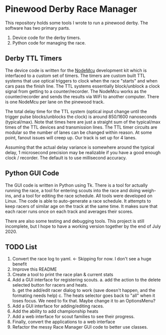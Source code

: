 # Pinewood Derby Race Manager

This repository holds some tools I wrote to run a pinewood derby. The software has two primary parts. 

1. Device code for the derby timers.
2. Python code for managing the race.

## Derby TTL Timers

The device code is written for the [NodeMcu](https://www.nodemcu.com/index_en.html) development kit which is interfaced to a custom set of timers. The timers are custom built TTL systems that use optical triggers to clock when the race "starts" and when cars pass the finish line. The TTL systems essentially block/unblock a clock signal from getting to a counter/recorder. The NodeMcu works as the counter/recorder and sends the results via WiFi to another computer. There is one NodeMcu per lane on the pinewood track.

The total delay time for the TTL system (optical input change until the trigger pulse blocks/unblocks the clock) is around 850/1600 nanoseconds (typical/max). Note that times here are just a straight sum of the typical/max times of the TTL devices and transmission lines. The TTL timer circuits are modular so the number of lanes can be changed within reason. At some point, fanout issues will creep up. Our track is set up for 4 lanes. 

Assuming that the actual delay variance is somewhere around the typical delay, 1 microsecond precision may be realizable if you have a good enough clock / recorder. The default is to use millisecond accuracy. 

## Python GUI Code

The GUI code is written in Python using Tk. There is a tool for actually running the race, a tool for entering scouts into the race and doing weigh-ins, and a tool for editing the race schedule. All tools were developed on Linux. The code is able to auto-generate a race schedule. It attempts to keep racers of similar age on the track at the same time. It makes sure that each racer runs once on each track and averages their scores. 

There are also some testing and debugging tools. This project is still incomplete, but I hope to have a working version together by the end of July 2020.

## TODO List

  1. Convert the race log to yaml. <- Skipping for now. I don't see a huge benefit
  2. Improve this README
  3. Create a tool to print the race plan & current stats
  4. Add a GUI interface for registering scouts.
        a. add the action to the delete selected button for racers and heats.      
        b. get the add/edit racer dialog to work (save doesn't happen, and the formating needs help)
        c. The heats selector goes back to "all" when it loses focus. We need to fix that. Maybe change it to an OptionsMenu?
  5. Add a GUI interface for adding/editing races.
  6. Add the ability to add championship heats
  7.  Add a web interface for scout families to see their progress.
  8.  Finally, convert the applications to a web interface
  9. Refactor the messy Race Manager GUI code to better use classes.

